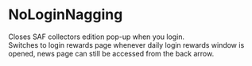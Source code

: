 # NoLoginNagging
Closes SAF collectors edition pop-up when you login.  
Switches to login rewards page whenever daily login rewards window is opened, news page can still be accessed from the back arrow.
